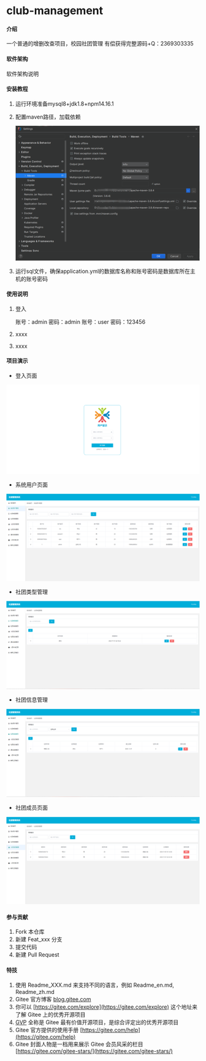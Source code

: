 # club-management

#### 介绍
一个普通的增删改查项目，校园社团管理
有偿获得完整源码+Q：2369303335

#### 软件架构
软件架构说明


#### 安装教程

1. 运行环境准备mysql8+jdk1.8+npm14.16.1

2. 配置maven路径，加载依赖

   ![image-20240612205748599](image-20240612205748599.png)

3. 运行sql文件，确保application.yml的数据库名称和账号密码是数据库所在主机的账号密码

#### 使用说明

1. 登入

   账号：admin	密码：admin
   账号：user	密码：123456

2. xxxx

3. xxxx

#### 项目演示

+ 登入页面

![image-20240612210244350](image-20240612210244350.png)

+ 系统用户页面

![image-20240612210311803](image-20240612210311803.png)

+ 社团类型管理

![image-20240612210326835](image-20240612210326835.png)

+ 社团信息管理

![image-20240612210345211](image-20240612210345211.png)

+ 社团成员页面

![image-20240612210404865](image-20240612210404865.png)





#### 参与贡献

1.  Fork 本仓库
2.  新建 Feat_xxx 分支
3.  提交代码
4.  新建 Pull Request


#### 特技

1.  使用 Readme\_XXX.md 来支持不同的语言，例如 Readme\_en.md, Readme\_zh.md
2.  Gitee 官方博客 [blog.gitee.com](https://blog.gitee.com)
3.  你可以 [https://gitee.com/explore](https://gitee.com/explore) 这个地址来了解 Gitee 上的优秀开源项目
4.  [GVP](https://gitee.com/gvp) 全称是 Gitee 最有价值开源项目，是综合评定出的优秀开源项目
5.  Gitee 官方提供的使用手册 [https://gitee.com/help](https://gitee.com/help)
6.  Gitee 封面人物是一档用来展示 Gitee 会员风采的栏目 [https://gitee.com/gitee-stars/](https://gitee.com/gitee-stars/)

